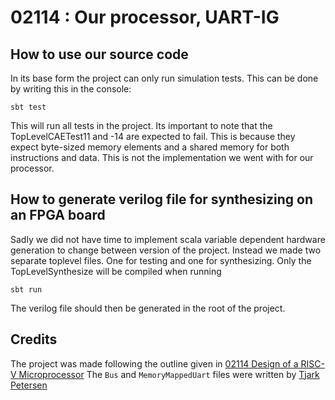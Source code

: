 # 02114 : Our processor, UART-IG
## How to use our source code
In its base form the project can only run simulation tests. This can be done by writing this in the console:
```
sbt test
```
This will run all tests in the project. Its important to note that the TopLevelCAETest11 and -14 are expected to fail.
This is because they expect byte-sized memory elements and a shared memory for both instructions and data.
This is not the implementation we went with for our processor.

## How to generate verilog file for synthesizing on an FPGA board
Sadly we did not have time to implement scala variable dependent hardware generation to change between version of the project.
Instead we made two separate toplevel files. One for testing and one for synthesizing. Only the TopLevelSynthesize will be compiled when running
```
sbt run
```
The verilog file should then be generated in the root of the project.

## Credits
The project was made following the outline given in [02114 Design of a RISC-V Microprocessor](https://github.com/schoeberl/risc-v-lab)
The `Bus` and `MemoryMappedUart` files were written by [Tjark Petersen](https://github.com/tjarker)